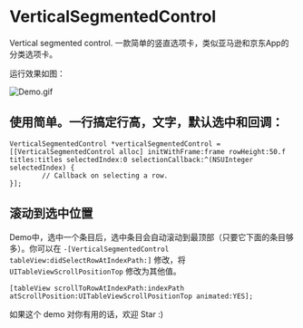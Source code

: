 # VerticalSegmentedControl
Vertical segmented control. 一款简单的竖直选项卡，类似亚马逊和京东App的分类选项卡。

运行效果如图：

![Demo.gif](https://github.com/wenzhishen/VerticalSegmentedControl/blob/master/Demo.gif)

## 使用简单。一行搞定行高，文字，默认选中和回调：

```
VerticalSegmentedControl *verticalSegmentedControl = [[VerticalSegmentedControl alloc] initWithFrame:frame rowHeight:50.f titles:titles selectedIndex:0 selectionCallback:^(NSUInteger selectedIndex) {
        // Callback on selecting a row.
}];
```

## 滚动到选中位置

Demo中，选中一个条目后，选中条目会自动滚动到最顶部（只要它下面的条目够多）。你可以在 `-[VerticalSegmentedControl tableView:didSelectRowAtIndexPath:]` 修改，将 `UITableViewScrollPositionTop` 修改为其他值。

```
[tableView scrollToRowAtIndexPath:indexPath atScrollPosition:UITableViewScrollPositionTop animated:YES];
```

如果这个 demo 对你有用的话，欢迎 Star :)
